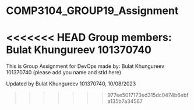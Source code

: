 # COMP3104_GROUP19_Assignment
<<<<<<< HEAD
Group members:
Bulat Khungureev 101370740
=======
This is Group Assignment for DevOps made by:
Bulat Khungureev 101370740
(please add you name and stId here)



Updated by Bulat Khungureev 101370740, 10/08/2023
>>>>>>> 977ee5017173ed315dc0474b6ebfa135b7a34567
